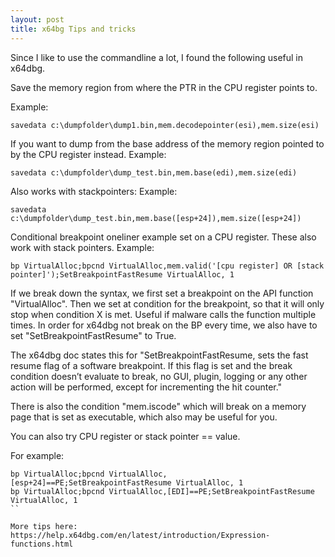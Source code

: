 ```yaml
---
layout: post
title: x64bg Tips and tricks
---
```


Since I like to use the commandline a lot, I found the following useful in x64dbg.

Save the memory region from where the PTR in the CPU register points to.

Example:
```
savedata c:\dumpfolder\dump1.bin,mem.decodepointer(esi),mem.size(esi)
```

If you want to dump from the base address of the memory region pointed to by the CPU register instead.
Example:
```
savedata c:\dumpfolder\dump_test.bin,mem.base(edi),mem.size(edi)
```
Also works with stackpointers:
Example:
```
savedata c:\dumpfolder\dump_test.bin,mem.base([esp+24]),mem.size([esp+24])
```

Conditional breakpoint oneliner example set on a CPU register. These also work with stack pointers.
Example:
```
bp VirtualAlloc;bpcnd VirtualAlloc,mem.valid('[cpu register] OR [stack pointer]');SetBreakpointFastResume VirtualAlloc, 1
```

If we break down the syntax, we first set a breakpoint on the API function "VirtualAlloc". Then we set at condition for the breakpoint, so that it will only stop when condition X is met. Useful if malware calls the function multiple times. In order for x64dbg not  break on the BP every time, we also have to set "SetBreakpointFastResume" to True.

The x64dbg doc states this for "SetBreakpointFastResume, sets the fast resume flag of a software breakpoint. If this flag is set and the break condition doesn’t evaluate to break, no GUI, plugin, logging or any other action will be performed, except for incrementing the hit counter."

There is also the condition "mem.iscode" which will break on a memory page that is set as executable, which also may be useful for you.

You can also try CPU register or stack pointer == value.

For example:
```
bp VirtualAlloc;bpcnd VirtualAlloc,[esp+24]==PE;SetBreakpointFastResume VirtualAlloc, 1
bp VirtualAlloc;bpcnd VirtualAlloc,[EDI]==PE;SetBreakpointFastResume VirtualAlloc, 1
``

More tips here:
https://help.x64dbg.com/en/latest/introduction/Expression-functions.html

